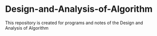 # Design-and-Analysis-of-Algorithm
This repository is created for programs and notes of the Design and Analysis of Algorithm
